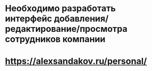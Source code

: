 # Необходимо разработать интерфейс добавления/редактирование/просмотра сотрудников компании
# https://alexsandakov.ru/personal/
